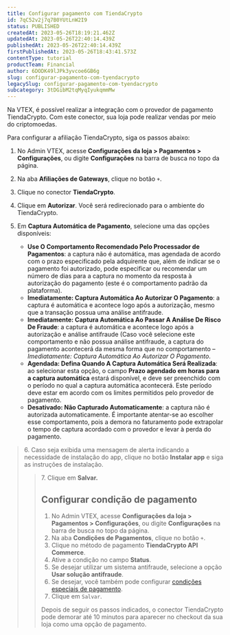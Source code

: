 ```yaml
---
title: Configurar pagamento com TiendaCrypto
id: 7qC52v2j7q7B0YUtLnW2I9
status: PUBLISHED
createdAt: 2023-05-26T18:19:21.462Z
updatedAt: 2023-05-26T22:40:14.439Z
publishedAt: 2023-05-26T22:40:14.439Z
firstPublishedAt: 2023-05-26T18:43:41.573Z
contentType: tutorial
productTeam: Financial
author: 6DODK49lJPk3yvcoe6GB6g
slug: configurar-pagamento-com-tyendacrypto
legacySlug: configurar-pagamento-com-tyendacrypto
subcategory: 3tDGibM2tqMyqIyukqmmMw
---
```


Na VTEX, é possível realizar a integração com o provedor de pagamento TiendaCrypto. Com este conector, sua loja pode realizar vendas por meio do criptomoedas.

Para configurar a afiliação TiendaCrypto, siga os passos abaixo:

1. No Admin VTEX, acesse __Configurações da loja > Pagamentos > Configurações__, ou digite __Configurações__ na barra de busca no topo da página.
2. Na aba __Afiliações de Gateways__, clique no botão `+`.
3. Clique no conector __TiendaCrypto__.
4. Clique em __Autorizar__. Você será redirecionado para o ambiente do TiendaCrypto.
5. Em __Captura Automática de Pagamento__, selecione uma das opções disponíveis:

    - __Use O Comportamento Recomendado Pelo Processador de Pagamentos__: a captura não é automática, mas agendada de acordo com o prazo especificado pela adquirente que, além de indicar se o pagamento foi autorizado, pode especificar ou recomendar um número de dias para a captura no momento da resposta à autorização do pagamento (este é o comportamento padrão da plataforma).
    - __Imediatamente: Captura Automática Ao Autorizar O Pagamento__: a captura é automática e acontece logo após a autorização, mesmo que a transação possua uma análise antifraude.
    - __Imediatamente: Captura Automática Ao Passar A Análise De Risco De Fraude__: a captura é automática e acontece logo após a autorização e análise antifraude (Caso você selecione este comportamento e não possua análise antifraude, a captura do pagamento acontecerá da mesma forma que no comportamento – *Imediatamente: Captura Automática Ao Autorizar O Pagamento*.
    - __Agendada: Defina Quando A Captura Automática Será Realizada__: ao selecionar esta opção, o campo __Prazo agendado em horas para a captura automática__ estará disponível, e deve ser preenchido com o período no qual a captura automática acontecerá. Este período deve estar em acordo com os limites permitidos pelo provedor de pagamento.
    - __Desativado: Não Capturado Automaticamente__: a captura não é autorizada automaticamente. É importante atentar-se ao escolher esse comportamento, pois a demora no faturamento pode extrapolar o tempo de captura acordado com o provedor e levar à perda do pagamento.

<blockquote><ui>6. Caso seja exibida uma mensagem de alerta indicando a necessidade de instalação do app, clique no botão <b>Instalar app</b> e siga as instruções de instalação.</ui>

<blockquote><ui>7. Clique em <b>Salvar.</b></ui>

## Configurar condição de pagamento

1. No Admin VTEX, acesse __Configurações da loja > Pagamentos > Configurações__, ou digite __Configurações__ na barra de busca no topo da página.
2. Na aba __Condições de Pagamentos__, clique no botão `+`.
3. Clique no método de pagamento __TiendaCrypto API Commerce__.
4. Ative a condição no campo __Status__.
5. Se desejar utilizar um sistema antifraude, selecione a opção __Usar solução antifraude__.
6. Se desejar, você também pode configurar [condições especiais de pagamento](https://help.vtex.com/pt/tutorial/condicoes-especiais--tutorials_456#).
7. Clique em `Salvar`.

Depois de seguir os passos indicados, o conector TiendaCrypto pode demorar até 10 minutos para aparecer no checkout da sua loja como uma opção de pagamento. 

